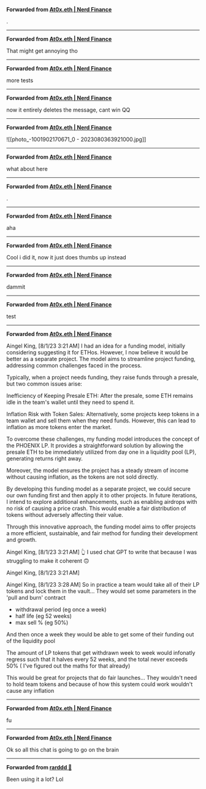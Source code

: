 **Forwarded from [At0x.eth | Nerd Finance](https://t.me/At0xNQ)**

.

***

**Forwarded from [At0x.eth | Nerd Finance](https://t.me/At0xNQ)**

That might get annoying tho

***

**Forwarded from [At0x.eth | Nerd Finance](https://t.me/At0xNQ)**

more tests

***

**Forwarded from [At0x.eth | Nerd Finance](https://t.me/At0xNQ)**

now it entirely deletes the message, cant win QQ

***

**Forwarded from [At0x.eth | Nerd Finance](https://t.me/At0xNQ)**

![[photo_-1001902170671_0 - 2023080363921000.jpg]]



***

**Forwarded from [At0x.eth | Nerd Finance](https://t.me/At0xNQ)**

what about here

***

**Forwarded from [At0x.eth | Nerd Finance](https://t.me/At0xNQ)**

.

***

**Forwarded from [At0x.eth | Nerd Finance](https://t.me/At0xNQ)**

aha

***

**Forwarded from [At0x.eth | Nerd Finance](https://t.me/At0xNQ)**

Cool i did it, now it just does thumbs up instead

***

**Forwarded from [At0x.eth | Nerd Finance](https://t.me/At0xNQ)**

dammit

***

**Forwarded from [At0x.eth | Nerd Finance](https://t.me/At0xNQ)**

test

***

**Forwarded from [At0x.eth | Nerd Finance](https://t.me/At0xNQ)**

Aingel King, [8/1/23 3:21 AM]
I had an idea for a funding model, initially considering suggesting it for ETHos. However, I now believe it would be better as a separate project. The model aims to streamline project funding, addressing common challenges faced in the process.

Typically, when a project needs funding, they raise funds through a presale, but two common issues arise:

Inefficiency of Keeping Presale ETH: After the presale, some ETH remains idle in the team's wallet until they need to spend it.

Inflation Risk with Token Sales: Alternatively, some projects keep tokens in a team wallet and sell them when they need funds. However, this can lead to inflation as more tokens enter the market.

To overcome these challenges, my funding model introduces the concept of the PHOENIX LP. It provides a straightforward solution by allowing the presale ETH to be immediately utilized from day one in a liquidity pool (LP), generating returns right away.

Moreover, the model ensures the project has a steady stream of income without causing inflation, as the tokens are not sold directly.

By developing this funding model as a separate project, we could secure our own funding first and then apply it to other projects. In future iterations, I intend to explore additional enhancements, such as enabling airdrops with no risk of causing a price crash. This would enable a fair distribution of tokens without adversely affecting their value.

Through this innovative approach, the funding model aims to offer projects a more efficient, sustainable, and fair method for funding their development and growth.

Aingel King, [8/1/23 3:21 AM]
👆 I used chat GPT to write that because I was struggling to make it coherent 🙃

Aingel King, [8/1/23 3:21 AM]


Aingel King, [8/1/23 3:28 AM]
So in practice a team would take all of their LP tokens and lock them in the vault... They would set some parameters in the 'pull and burn' contract

- withdrawal period (eg once a week)
- half life (eg 52 weeks)
- max sell % (eg 50%)

And then once a week they would be able to get some of their funding out of the liquidity pool

The amount of LP tokens that get withdrawn week to week would infonatly regress such that it halves every 52 weeks, and the total never exceeds 50% ( I've figured out the maths for that already)

This would be great for projects that do fair launches... They wouldn't need to hold team tokens and because of how this system could work wouldn't cause any inflation

***

**Forwarded from [At0x.eth | Nerd Finance](https://t.me/At0xNQ)**

fu

***

**Forwarded from [At0x.eth | Nerd Finance](https://t.me/At0xNQ)**

Ok so all this chat is going to go on the brain

***

**Forwarded from [rarddd 🎒](https://t.me/rardedd)**

Been using it a lot? Lol
